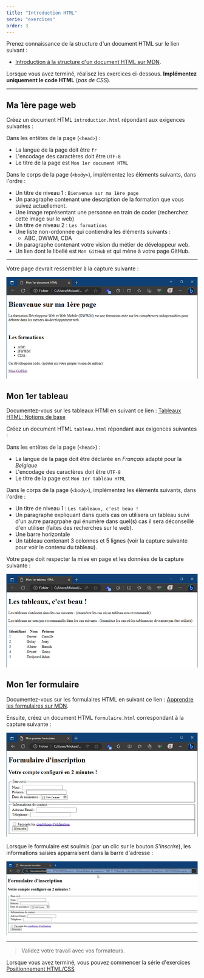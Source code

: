 ```yaml
---
title: "Introduction HTML"
serie: "exercices"
order: 3
---
```


Prenez connaissance de la structure d'un document HTML sur le lien suivant : 

- [Introduction à la structure d'un document HTML sur MDN](https://developer.mozilla.org/fr/docs/Learn/HTML/Introduction_to_HTML/Document_and_website_structure).


Lorsque vous avez terminé, réalisez les exercices ci-dessous. **Implémentez uniquement le code HTML** (*pas de CSS*).


--- 

## Ma 1ère page web

Créez un document HTML `introduction.html` répondant aux exigences suivantes :

Dans les entêtes de la page (`<head>`) : 
- La langue de la page doit être `fr`
- L'encodage des caractères doit être `UTF-8`
- Le titre de la page est `Mon 1er document HTML`

Dans le corps de la page (`<body>`), implémentez les éléments suivants, dans l'ordre : 

- Un titre de niveau 1 : `Bienvenue sur ma 1ère page`
- Un paragraphe contenant une description de la formation que vous suivez actuellement.
- Une image représentant une personne en train de coder (recherchez cette image sur le web)
- Un titre de niveau 2 : `Les formations`
- Une liste non-ordonnée qui contiendra les éléments suivants :
    - ABC, DWWM, CDA
- Un paragraphe contenant votre vision du métier de développeur web.
- Un lien dont le libellé est `Mon GitHub` et qui mène à votre page GitHub.

--- 

Votre page devrait ressembler à la capture suivante :

![Capture HTML](./img/html.jpg)

## Mon 1er tableau 

Documentez-vous sur les tableaux HTMl en suivant ce lien : [Tableaux HTML: Notions de base](https://developer.mozilla.org/fr/docs/Learn/HTML/Tables/Basics)

Créez un document HTML `tableau.html` répondant aux exigences suivantes :

Dans les entêtes de la page (`<head>`) : 
- La langue de la page doit être déclarée en *Français* adapté pour la *Belgique*
- L'encodage des caractères doit être `UTF-8`
- Le titre de la page est `Mon 1er tableau HTML`

Dans le corps de la page (`<body>`), implémentez les éléments suivants, dans l'ordre : 
- Un titre de niveau 1 : `Les tableaux, c'est beau !`
- Un paragraphe expliquant dans quels cas on utilisera un tableau suivi d'un autre paragrpahe qui énumère dans quel(s) cas il sera déconseillé d'en utiliser (faites des recherches sur le web).
- Une barre horizontale
- Un tableau contenant 3 colonnes et 5 lignes (voir la capture suivante pour voir le contenu du tableau).

Votre page doit respecter la mise en page et les données de la capture suivante : 

![Capture Tableau](./img/tableau.jpg)


## Mon 1er formulaire 

Documentez-vous sur les formulaires HTML en suivant ce lien : [Apprendre les formulaires sur MDN](https://developer.mozilla.org/fr/docs/Learn/Forms/Your_first_form).

Ensuite, créez un document HTML `formulaire.html` correspondant à la capture suivante : 

![Capture Formulaire](./img/formulaire.jpg)

Lorsque le formulaire est soulmis (par un clic sur le bouton *S'inscrire*), les informations saisies apparraisent dans la barre d'adresse : 

![Capture Formulaire](./img/formulaire-resultat.jpg)

--- 


> Validez votre travail avec vos formateurs.


Lorsque vous avez terminé, vous pouvez commencer la série d'exercices [Positionnement HTML/CSS](../positionnement/)